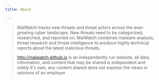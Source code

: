 ```yaml
---
title: About

---
```


> MalWatch tracks new threats and threat actors across the ever-growing cyber landscape. New threats need to be categorized, researched, and reported on. MalWatch combines malware analysis, threat research and threat intelligence to produce highly technical reports about the latest malicious threats.

> http://malwatch.github.io is an independently run website, all data, information, and content that may be shared is independent and solely it's own, any content shared does not express the views or opinions of an employer
